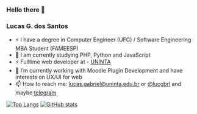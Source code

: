 ### Hello there 👋

### Lucas G. dos Santos

- ⚡ I have a degree in Computer Engineer (UFC) / Software Engineering MBA Student (FAMEESP)
- 🌱 I am currently studying PHP, Python and JavaScript
- ⚡ Fulltime web developer at - [UNINTA](https://uninta.edu.br/)
- 🔭 I’m currently working with Moodle Plugin Development and have interests on UX/UI for web
-  📫 How to reach me: lucas.gabriel@uninta.edu.br or [@lucgbrl](https://twitter.com/lucgbrl) and maybe [telegram](https://t.me/lucgbrl)

[![Top Langs](https://github-readme-stats.vercel.app/api/top-langs/?username=gabrieldocs&layout=compact)](https://github.com/anuraghazra/github-readme-stats)
[![GitHub stats](https://github-readme-stats.vercel.app/api?username=gabrieldocs&show_icons=true)](https://github.com/anuraghazra/github-readme-stats)



<!--
**gabrieldocs/gabrieldocs** is a ✨ _special_ ✨ repository because its `README.md` (this file) appears on your GitHub profile.

Here are some ideas to get you started:

- 🔭 I’m currently working on ...
- 🌱 I’m currently learning ...
- 👯 I’m looking to collaborate on ...
- 🤔 I’m looking for help with ...
- 💬 Ask me about ...
- 📫 How to reach me: ...
- 😄 Pronouns: ...
- ⚡ Fun fact: ...
-->
